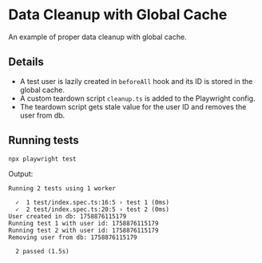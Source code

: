 # Data Cleanup with Global Cache

An example of proper data cleanup with global cache. 

## Details
- A test user is lazily created in `beforeAll` hook and its ID is stored in the global cache.
- A custom teardown script `cleanup.ts` is added to the Playwright config. 
- The teardown script gets stale value for the user ID and removes the user from db.

## Running tests
```
npx playwright test
```
Output:
```
Running 2 tests using 1 worker

  ✓  1 test/index.spec.ts:16:5 › test 1 (0ms)
  ✓  2 test/index.spec.ts:20:5 › test 2 (0ms)
User created in db: 1758876115179
Running test 1 with user id: 1758876115179
Running test 2 with user id: 1758876115179
Removing user from db: 1758876115179

  2 passed (1.5s)
```

